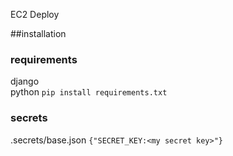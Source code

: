 EC2 Deploy

##installation
### requirements
django  
python
`pip install requirements.txt`
### secrets
.secrets/base.json
`{"SECRET_KEY:<my secret key>"}`